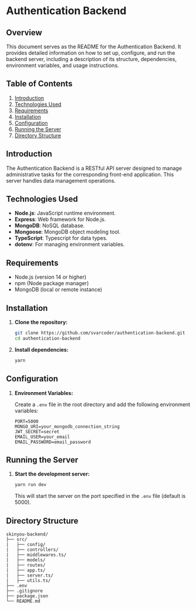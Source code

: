 # Authentication Backend

## Overview

This document serves as the README for the Authentication Backend. It provides detailed information on how to set up, configure, and run the backend server, including a description of its structure, dependencies, environment variables, and usage instructions.

## Table of Contents

1. [Introduction](#introduction)
2. [Technologies Used](#technologies-used)
3. [Requirements](#requirements)
4. [Installation](#installation)
5. [Configuration](#configuration)
6. [Running the Server](#running-the-server)
7. [Directory Structure](#directory-structure)

## Introduction

The Authentication Backend is a RESTful API server designed to manage administrative tasks for the corresponding front-end application. This server handles data management operations.

## Technologies Used

- **Node.js**: JavaScript runtime environment.
- **Express**: Web framework for Node.js.
- **MongoDB**: NoSQL database.
- **Mongoose**: MongoDB object modeling tool.
- **TypeScript**: Typescript for data types.
- **dotenv**: For managing environment variables.

## Requirements

- Node.js (version 14 or higher)
- npm (Node package manager)
- MongoDB (local or remote instance)

## Installation

1. **Clone the repository:**

   ```bash
   git clone https://github.com/svarcoder/authentication-backend.git
   cd authentication-backend
   ```

2. **Install dependencies:**

   ```bash
   yarn
   ```

## Configuration

1. **Environment Variables:**

   Create a `.env` file in the root directory and add the following environment variables:

   ```plaintext
   PORT=5000
   MONGO_URI=your_mongodb_connection_string
   JWT_SECRET=secret
   EMAIL_USER=your_email
   EMAIL_PASSWORD=email_password
   ```

## Running the Server

1. **Start the development server:**

   ```bash
   yarn run dev
   ```

   This will start the server on the port specified in the `.env` file (default is 5000).

## Directory Structure

```plaintext
skinyou-backend/
├── src/
|   ├── config/
|   ├── controllers/
|   ├── middlewares.ts/
|   ├── models/
|   ├── routes/
|   ├── app.ts/
|   ├── server.ts/
|   ├── utils.ts/
├── .env
├── .gitignore
├── package.json
└── README.md
```
